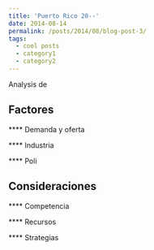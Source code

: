 ```yaml
---
title: 'Puerto Rico 20--'
date: 2014-08-14
permalink: /posts/2014/08/blog-post-3/
tags:
  - cool posts
  - category1
  - category2
---
```


Analysis de   


Factores
------
****  Demanda y oferta

**** Industria 

**** Poli 


Consideraciones
------
**** Competencia

**** Recursos 

**** Strategias
